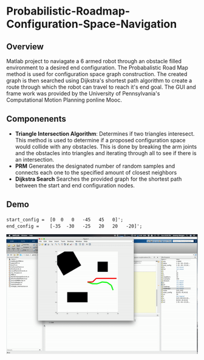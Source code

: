 # Probabilistic-Roadmap-Configuration-Space-Navigation

## Overview
Matlab project to naviagate a 6 armed robot through an obstacle filled environment to a desired end configuration. The Probabalistic Road Map method is used for configuration space graph construction. The created graph is then searched using Dijkstra's shortest path algorithm to create a route through which the robot can travel to reach it's end goal. The GUI and frame work was provided by the University of Pennsylvania's Computational Motion Planning ponline Mooc.

## Componenents
- **Triangle Intersection Algorithm**: Determines if two triangles interesect. This method is used to determine if a proposed configuration space would collide with any obstacles. This is done by breaking the arm joints and the obstacles into triangles and iterating through all to see if there is an intersection.
- **PRM** Generates the designated number of random samples and connects each one to the specified amount of closest neighbors
- **Dijkstra Search** Searches the provided graph for the shortest path between the start and end configuration nodes. 

## Demo

`start_config =  [0  0   0   -45   45   0]';`<br>
`end_config =    [-35  -30   -25   20   20   -20]';`
 
![](https://github.com/JeremySMorgan/Probabilistic-Roadmap-Configuration-Space-Navigation/blob/master/prm_2.gif)